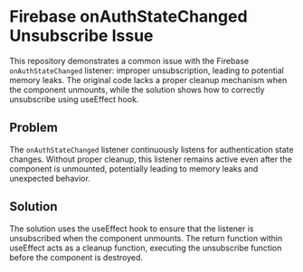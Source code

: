 # Firebase onAuthStateChanged Unsubscribe Issue
This repository demonstrates a common issue with the Firebase `onAuthStateChanged` listener: improper unsubscription, leading to potential memory leaks. The original code lacks a proper cleanup mechanism when the component unmounts, while the solution shows how to correctly unsubscribe using useEffect hook. 

## Problem
The `onAuthStateChanged` listener continuously listens for authentication state changes. Without proper cleanup, this listener remains active even after the component is unmounted, potentially leading to memory leaks and unexpected behavior. 

## Solution
The solution uses the useEffect hook to ensure that the listener is unsubscribed when the component unmounts. The return function within useEffect acts as a cleanup function, executing the unsubscribe function before the component is destroyed.